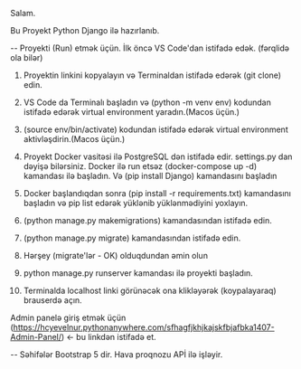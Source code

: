 Salam.

Bu Proyekt Python Django ilə hazırlanıb.

 -- Proyekti (Run) etmək üçün. İlk öncə VS Code'dan istifadə edək. (fərqlidə ola bilər)
1. Proyektin linkini kopyalayın və Terminaldan istifadə edərək (git clone) edin.
2. VS Code da Terminalı başladın və (python -m venv env) kodundan istifadə edərək virtual environment yaradın.(Macos üçün.)
3. (source env/bin/activate) kodundan istifadə edərək virtual environment aktivləşdirin.(Macos üçün.)
4. Proyekt Docker vasitəsi ilə PostgreSQL dən istifadə edir. settings.py dan dəyişə bilərsiniz. Docker ilə run etsəz (docker-compose up -d) kamandası ilə başladın. Və (pip install Django) kamandasını başladın

5. Docker başlandıqdan sonra (pip install -r requirements.txt) kamandasını başladın və pip list edərək yüklənib yüklənmədiyini yoxlayın.
6. (python manage.py makemigrations) kamandasından istifadə edin. 
7. (python manage.py migrate) kamandasından istifadə edin. 

8. Hərşey (migrate'lər - OK) olduqdundan əmin olun
9. python manage.py runserver kamandası ilə proyekti başladın.
10. Terminalda localhost linki görünəcək ona klikləyərək (koypalayaraq) brauserdə açın.

Admin panelə giriş etmək üçün (https://hcyevelnur.pythonanywhere.com/sfhagfjkhjkajskfbjafbka1407-Admin-Panel/) <- bu linkdən istifadə et.


-- Səhifələr Bootstrap 5 dir. Hava proqnozu APİ ilə işləyir.
